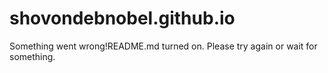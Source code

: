 # shovondebnobel.github.io


Something went wrong!README.md turned on.
Please try again or wait for something.
